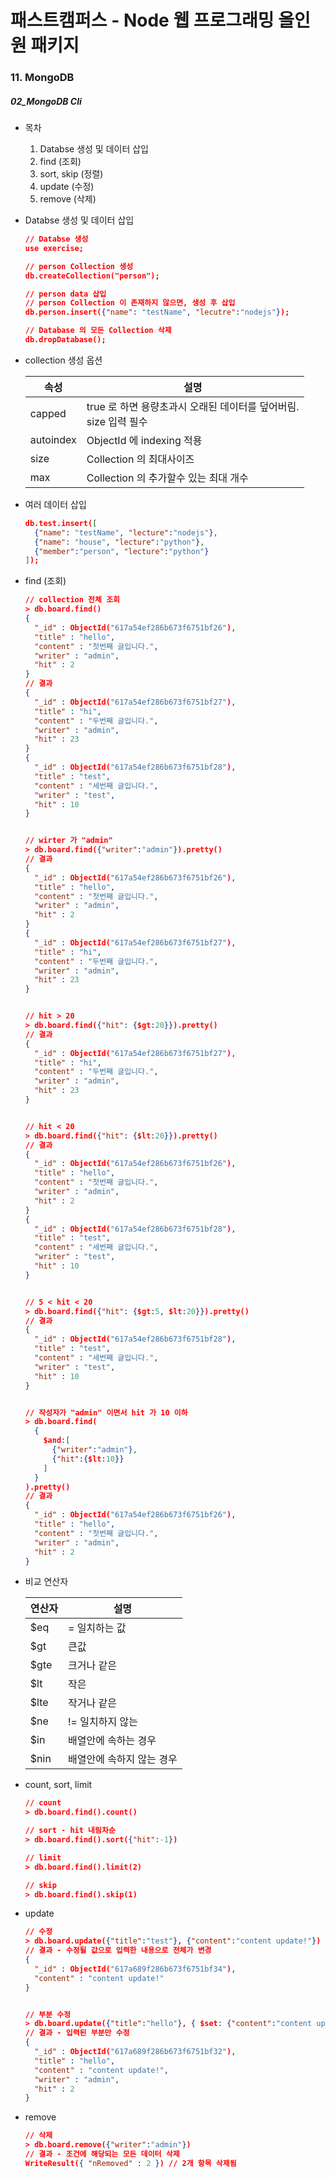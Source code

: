 # 패스트캠퍼스 - Node 웹 프로그래밍 올인원 패키지

### 11. MongoDB

##### 02_MongoDB Cli



* 목차
  1. Databse 생성 및 데이터 삽입
  2. find (조회)
  3. sort, skip (정렬)
  4. update (수정)
  5. remove (삭제)



* Databse 생성 및 데이터 삽입

  ```json
  // Databse 생성
  use exercise;
  
  // person Collection 생성
  db.createCollection("person");
  
  // person data 삽입
  // person Collection 이 존재하지 않으면, 생성 후 삽입
  db.person.insert({"name": "testName", "lecutre":"nodejs"});
  
  // Database 의 모든 Collection 삭제
  db.dropDatabase();
  ```



* collection 생성 옵션

  | 속성      | 설명                                                         |
  | --------- | ------------------------------------------------------------ |
  | capped    | true 로 하면 용량초과시 오래된 데이터를 덮어버림.<br />size 입력 필수 |
  | autoindex | ObjectId 에 indexing 적용                                    |
  | size      | Collection 의 최대사이즈                                     |
  | max       | Collection 의 추가할수 있는 최대 개수                        |

  



* 여러 데이터 삽입

  ```json
  db.test.insert([
    {"name": "testName", "lecture":"nodejs"},
    {"name": "house", "lecture":"python"},
    {"member":"person", "lecture":"python"}
  ]);
  ```

  



* find (조회)

  ```json
  // collection 전체 조회
  > db.board.find()
  {
  	"_id" : ObjectId("617a54ef286b673f6751bf26"),
  	"title" : "hello",
  	"content" : "첫번째 글입니다.",
  	"writer" : "admin",
  	"hit" : 2
  }
  // 결과
  {
  	"_id" : ObjectId("617a54ef286b673f6751bf27"),
  	"title" : "hi",
  	"content" : "두번째 글입니다.",
  	"writer" : "admin",
  	"hit" : 23
  }
  {
  	"_id" : ObjectId("617a54ef286b673f6751bf28"),
  	"title" : "test",
  	"content" : "세번째 글입니다.",
  	"writer" : "test",
  	"hit" : 10
  }
  
  
  // wirter 가 "admin"
  > db.board.find({"writer":"admin"}).pretty()
  // 결과
  {
  	"_id" : ObjectId("617a54ef286b673f6751bf26"),
  	"title" : "hello",
  	"content" : "첫번째 글입니다.",
  	"writer" : "admin",
  	"hit" : 2
  }
  {
  	"_id" : ObjectId("617a54ef286b673f6751bf27"),
  	"title" : "hi",
  	"content" : "두번째 글입니다.",
  	"writer" : "admin",
  	"hit" : 23
  }
  
  
  // hit > 20
  > db.board.find({"hit": {$gt:20}}).pretty()
  // 결과
  {
  	"_id" : ObjectId("617a54ef286b673f6751bf27"),
  	"title" : "hi",
  	"content" : "두번째 글입니다.",
  	"writer" : "admin",
  	"hit" : 23
  }
  
  
  // hit < 20
  > db.board.find({"hit": {$lt:20}}).pretty()
  // 결과
  {
  	"_id" : ObjectId("617a54ef286b673f6751bf26"),
  	"title" : "hello",
  	"content" : "첫번째 글입니다.",
  	"writer" : "admin",
  	"hit" : 2
  }
  {
  	"_id" : ObjectId("617a54ef286b673f6751bf28"),
  	"title" : "test",
  	"content" : "세번째 글입니다.",
  	"writer" : "test",
  	"hit" : 10
  }
  
  
  // 5 < hit < 20
  > db.board.find({"hit": {$gt:5, $lt:20}}).pretty()
  // 결과
  {
  	"_id" : ObjectId("617a54ef286b673f6751bf28"),
  	"title" : "test",
  	"content" : "세번째 글입니다.",
  	"writer" : "test",
  	"hit" : 10
  }
  
  
  // 작성자가 "admin" 이면서 hit 가 10 이하
  > db.board.find(
    {
      $and:[
        {"writer":"admin"},
        {"hit":{$lt:10}}
      ]
    }
  ).pretty()
  // 결과
  {
  	"_id" : ObjectId("617a54ef286b673f6751bf26"),
  	"title" : "hello",
  	"content" : "첫번째 글입니다.",
  	"writer" : "admin",
  	"hit" : 2
  }
  ```



* 비교 연산자

  | 연산자 | 설명                      |
  | ------ | ------------------------- |
  | $eq    | = 일치하는 값             |
  | $gt    | 큰값                      |
  | $gte   | 크거나 같은               |
  | $lt    | 작은                      |
  | $lte   | 작거나 같은               |
  | $ne    | != 일치하지 않는          |
  | $in    | 배열안에 속하는 경우      |
  | $nin   | 배열안에 속하지 않는 경우 |

  



* count, sort, limit

  ```json
  // count
  > db.board.find().count()
  
  // sort - hit 내림차순
  > db.board.find().sort({"hit":-1})
  
  // limit
  > db.board.find().limit(2)
  
  // skip
  > db.board.find().skip(1)
  ```





* update

  

  ```json
  // 수정
  > db.board.update({"title":"test"}, {"content":"content update!"})
  // 결과 - 수정될 값으로 입력한 내용으로 전체가 변경
  {
  	"_id" : ObjectId("617a689f286b673f6751bf34"),
  	"content" : "content update!"
  }
  
  
  // 부분 수정
  > db.board.update({"title":"hello"}, { $set: {"content":"content update!"}})
  // 결과 - 입력된 부분만 수정
  {
  	"_id" : ObjectId("617a689f286b673f6751bf32"),
  	"title" : "hello",
  	"content" : "content update!",
  	"writer" : "admin",
  	"hit" : 2
  }
  ```



* remove

  ```json
  // 삭제
  > db.board.remove({"writer":"admin"})
  // 결과 - 조건에 해당되는 모든 데이터 삭제
  WriteResult({ "nRemoved" : 2 }) // 2개 항목 삭제됨
  ```

  

